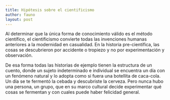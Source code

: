 ```yaml
---
title: Hipótesis sobre el cientificismo
author: fauno
layout: post
---
```


Al determinar que la única forma de conocimiento válido es el método
científico, el cientificismo convierte todas las invenciones humanas
anteriores a la modernidad en casualidad.  En la historia
pre-científica, las cosas se descubrieron por accidente o tropiezo y no
por experimentación y observación.

De esa forma todas las historias de ejemplo tienen la estructura de un
cuento, donde un sujeto indeterminado e individual se encuentra un día
con un fenómeno natural y lo adopta como si fuera una botellita de
caca-cola.  Un día se te fermentó la cebada y descubriste la cerveza.
Pero nunca hubo una persona, un grupo, que en su marco cultural decide
experimentar qué cosas se fermentan y con cuales puede haber felicidad
general.
